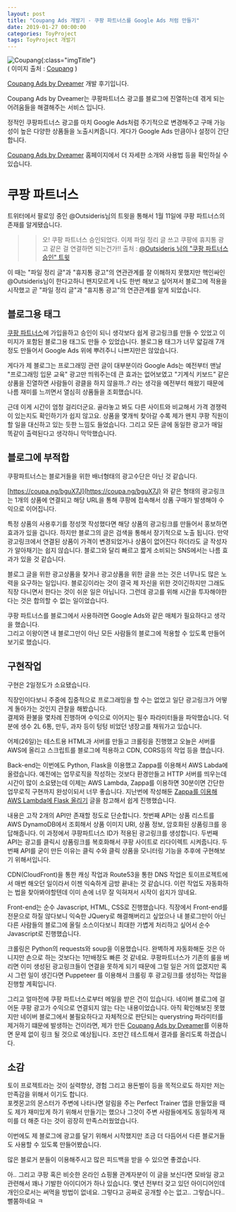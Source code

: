 ```yaml
---
layout: post
title: "Coupang Ads 개발기 - 쿠팡 파트너스를 Google Ads 처럼 만들기"
date: 2019-01-27 00:00:00
categories: ToyProject
tags: ToyProject 개발기
---
```


![Coupang](https://image12.coupangcdn.com/image/coupang/common/logo_coupang_w350.png){:class="imgTitle"}   
( 이미지 출처 : [Coupang](https://www.coupang.com) )  

[Coupang Ads by Dveamer](https://sda.dveamer.com/index.html) 개발 후기입니다.  

Coupang Ads by Dveamer는 쿠팡파트너스 광고를 블로그에 진열하는데 겪게 되는 어려움들을 해결해주는 서비스 입니다.  

정적인 쿠팡파트너스 광고를 마치 Google Ads처럼 주기적으로 변경해주고 구매 가능성이 높은 다양한 상품들을 노출시켜줍니다. 게다가 Google Ads 만큼이나 설정이 간단합니다.  

<!--more-->

[Coupang Ads by Dveamer](https://sda.dveamer.com/index.html) 홈페이지에서 더 자세한 소개와 사용법 등을 확인하실 수 있습니다.  

# 쿠팡 파트너스 

트위터에서 팔로잉 중인 @Outsideris님의 트윗을 통해서 1월 11일에 쿠팡 파트너스의 존재를 알게됐습니다.  

>> 오! 쿠팡 파트너스 승인되었다. 
>> 이제 파일 정리 글 쓰고 쿠팡에 휴지통 광고 같은 걸 연결하면 되는건가!!
>> 출처 : [@Outsideris 님의 "쿠팡 파트너스 승인" 트윗](https://twitter.com/Outsideris/status/1083697252541943808)

이 때는 "파일 정리 글"과 "휴지통 광고"의 연관관계를 잘 이해하지 못했지만 핵인싸인 @Outsideris님이 한다고하니 왠지모르게 나도 한번 해보고 싶어져서 블로그에 적용을 시작했고 곧 "파일 정리 글"과 "휴지통 광고"의 연관관계를 알게 되었습니다.  

## 블로그용 태그

[쿠팡 파트너스](https://partners.coupang.com/)에 가입을하고 승인이 되니 생각보다 쉽게 광고링크를 만들 수 있었고 이미지가 포함된 블로그용 태그도 만들 수 있었습니다. 블로그용 태그가 너무 얇길래 7개정도 만들어서 Google Ads 위에 뿌려주니 나쁘지만은 않았습니다.  

게다가 제 블로그는 프로그래밍 관련 글이 대부분이라 Google Ads는 예전부터 맨날 "프로그래밍 입문 교육" 광고만 띄워주는데 큰 효과는 없어보였고 "기계식 키보드" 같은 상품을 진열하면 사람들이 광클을 하지 않을까..? 라는 생각을 예전부터 해왔기 때문에 나름 재미를 느끼면서 열심히 상품들을 조회했습니다.  

근데 이게 시간이 엄청 걸리더군요. 골라놓고 봐도 다른 사이트와 비교해서 가격 경쟁력이 있는지도 확인하기가 쉽지 않고요. 상품을 몇개씩 찾아갈 수록 제가 왠지 쿠팡 직원이 할 일을 대신하고 있는 듯한 느낌도 들었습니다. 그리고 모든 글에 동일한 광고가 매일 똑같이 출력된다고 생각하니 막막했습니다.  

## 블로그에 부적합

쿠팡파트너스는 블로거들을 위한 배너형태의 광고수단은 아닌 것 같습니다.  

[https://coupa.ng/bguX7J](https://coupa.ng/bguX7J) 와 같은 형태의 광고링크는 1개의 상품에 연결되고 해당 URL을 통해 쿠팡에 접속해서 상품 구매가 발생해야 수익으로 이어집니다.  

특정 상품의 사용후기를 정성껏 작성했다면 해당 상품의 광고링크를 만들어서 홍보하면 효과가 있을 겁니다. 하지만 블로그의 글은 검색을 통해서 장기적으로 노출 됩니다. 만약 광고링크에서 연결된 상품이 가격이 변경되었거나 상품이 없어진다 하더라도 글 작성자가 알아채기는 쉽지 않습니다. 블로그와 달리 빠르고 짧게 소비되는 SNS에서는 나름 효과가 있을 것 같습니다.  

블로그 글을 위한 광고상품을 찾거나 광고상품을 위한 글을 쓰는 것은 너무나도 많은 노력을 요구하는 일입니다. 블로깅이라는 것이 결국 제 자신을 위한 것이긴하지만 그래도 직장 다니면서 한다는 것이 쉬운 일은 아닙니다. 그런데 광고를 위해 시간을 투자해야한다는 것은 합의할 수 없는 일이었습니다.  

쿠팡 파트너스를 블로그에서 사용하려면 Google Ads와 같은 매체가 필요하다고 생각을 했습니다.  
그리고 이왕이면 내 블로그만이 아닌 모든 사람들의 블로그에 적용할 수 있도록 만들어보기로 했습니다.  

## 구현작업

구현은 2일정도가 소요됐습니다.  

직장인이다보니 주중에 집중적으로 프로그래밍을 할 수는 없었고 일단 광고링크가 어떻게 돌아가는 것인지 관찰을 해봤습니다.  
결제와 환불을 몇차례 진행하며 수익으로 이어지는 필수 파라미터들을 파악했습니다. 덕분에 생수 2L 6통, 만두, 과자 등이 텅텅 비었던 냉장고를 채워가고 있습니다.  

어제(26일)는 테스트용 HTML과 서버를 만들고 크롤링을 진행했고 오늘은 서버를 AWS에 올리고 스크립트를 블로그에 적용하고 CDN, CORS등의 작업 등을 했습니다.  

Back-end는 이번에도 Python, Flask을 이용했고 Zappa를 이용해서 AWS Labda에 올렸습니다. 예전에는 업무로직을 작성하는 것보다 환경만들고 HTTP 서버를 띄우는데 시간이 많이 소요됐는데 이제는 AWS Lambda, Zappa를 이용하면 30분이면 간단한 업무로직 구현까지 완성이되서 너무 좋습니다. 지난번에 작성해둔 [Zappa를 이용해 AWS Lambda에 Flask 올리기](https://dveamer.github.io/backend/FlaskZappaAWSLambda.html) 글을 참고해서 쉽게 진행했습니다.  

내용은 고작 2개의 API만 존재할 정도로 단순합니다. 첫번째 API는 상품 리스트를 AWS DynamoDB에서 조회해서 상품 이미지 URI, 상품 정보, 암호화된 상품링크를 응답해줍니다. 이 과정에서 쿠팡파트너스 ID가 적용된 광고링크를 생성합니다. 두번째 API는 광고를 클릭시 상품링크를 복호화해서 쿠팡 사이트로 리다이렉트 시켜줍니다. 두번째 API를 굳이 만든 이유는 클릭 수와 클릭 상품을 모니터링 기능을 추후에 구현해보기 위해서입니다.  

CDN(CloudFront)을 통한 캐싱 작업과 Route53을 통한 DNS 작업은 토이프로젝트에서 매번 해오던 일이라서 이젠 익숙하게 금방 끝내는 것 같습니다. 이런 작업도 자동화하는 법을 찾아봐야할텐데 이미 손에 너무 잘 익혀져서 시작이 쉽지가 않네요.  

Front-end는 순수 Javascript, HTML, CSS로 진행했습니다. 직장에서 Front-end를 전문으로 하질 않다보니 익숙한 JQuery로 해결해버리고 싶었으나 내 블로그만이 아닌 다른 사람들의 블로그에 올릴 소스이다보니 최대한 가볍게 처리하고 싶어서 순수 Javascript로 진행했습니다.  

크롤링은 Python의 requests와 soup을 이용했습니다. 완벽하게 자동화해둔 것은 아니지만 손으로 하는 것보다는 1만배정도 빠른 것 같네요. 쿠팡파트너스가 기존의 룰을 버리면 이미 생성된 광고링크들이 연결을 못하게 되기 때문에 그럴 일은 거의 없겠지만 혹시 그런 일이 생긴다면 Puppeteer 를 이용해서 크롤링 후 광고링크를 생성하는 작업을 진행할 계획입니다.  


그리고 얼마전에 쿠팡 파트너스로부터 메일을 받은 건이 있습니다. 네이버 블로그에 걸어둔 쿠팡 광고가 수익으로 연결되지 않는 다는 내용이었습니다. 아직 확인해보진 못했지만 네이버 블로그에서 불필요하다고 자체적으로 판단되는 querystring 파라미터를 제거하기 떄문에 발생하는 건이라면, 제가 만든 [Coupang Ads by Dveamer](https://sda.dveamer.com/index.html)를 이용하면 문제 없이 링크 될 것으로 예상됩니다. 조만간 테스트해서 결과를 올리도록 하겠습니다.  

## 소감

토이 프로젝트라는 것이 실력향상, 경험 그리고 용돈벌이 등을 목적으로도 하지만 저는 만족감을 위해서 이기도 합니다.  
포켓몬고의 몬스터가 주변에 나타나면 알림을 주는 Perfect Trainer 앱을 만들었을 때도 제가 재미있게 하기 위해서 만들기는 했으나 그것이 주변 사람들에게도 동일하게 재미를 더 해준 다는 것이 굉장히 만족스러웠었습니다.  

이번에도 제 블로그에 광고를 달기 위해서 시작했지만 조금 더 다듬어서 다른 블로거들도 사용할 수 있도록 만들어봤습니다.  

많은 블로거 분들이 이용해주시고 많은 피드백을 받을 수 있으면 좋겠습니다.  


아.. 그리고 쿠팡 혹은 비슷한 온라인 쇼핑몰 관계자분이 이 글을 보신다면 모바일 광고 관련해서 꽤나 기발한 아이디어가 하나 있습니다. 몇년 전부터 갖고 있던 아이디어인데 개인으로서는 써먹을 방법이 없네요. 그렇다고 공짜로 공개할 수는 없고.. 그렇습니다.. 뻘쭘하네요 ㅋ  



